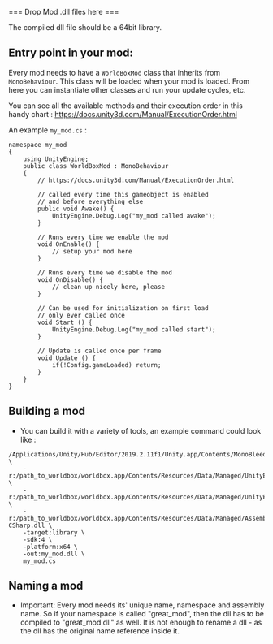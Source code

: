 === Drop Mod .dll files here ===

The compiled dll file should be a 64bit library.

## Entry point in your mod:

Every mod needs to have a `WorldBoxMod` class that inherits from `MonoBehaviour`. This class will be loaded when your mod is loaded. From here you can instantiate other classes and run your update cycles, etc.

You can see all the available methods and their execution order in this handy chart : https://docs.unity3d.com/Manual/ExecutionOrder.html

An example `my_mod.cs` :

```
namespace my_mod 
{
    using UnityEngine;
    public class WorldBoxMod : MonoBehaviour
    {
        // https://docs.unity3d.com/Manual/ExecutionOrder.html

        // called every time this gameobject is enabled
        // and before everything else
        public void Awake() {
            UnityEngine.Debug.Log("my_mod called awake");
        }

        // Runs every time we enable the mod
        void OnEnable() {
            // setup your mod here
        }

        // Runs every time we disable the mod
        void OnDisable() {
            // clean up nicely here, please
        }

        // Can be used for initialization on first load
        // only ever called once
        void Start () {
            UnityEngine.Debug.Log("my_mod called start");
        }
        
        // Update is called once per frame
        void Update () {
            if(!Config.gameLoaded) return;
        }
    }
}
```

## Building a mod
- You can build it with a variety of tools, an example command could look like :

```
/Applications/Unity/Hub/Editor/2019.2.11f1/Unity.app/Contents/MonoBleedingEdge/bin/mcs \
    -r:/path_to_worldbox/worldbox.app/Contents/Resources/Data/Managed/UnityEngine.CoreModule.dll \
    -r:/path_to_worldbox/worldbox.app/Contents/Resources/Data/Managed/UnityEngine.dll \
    -r:/path_to_worldbox/worldbox.app/Contents/Resources/Data/Managed/Assembly-CSharp.dll \
    -target:library \
    -sdk:4 \
    -platform:x64 \
    -out:my_mod.dll \
    my_mod.cs
```

## Naming a mod
- Important: Every mod needs its' unique name, namespace and assembly name.
             So if your namespace is called "great_mod", then the dll has to be compiled to "great_mod.dll" as well.
             It is not enough to rename a dll - as the dll has the original name reference inside it.